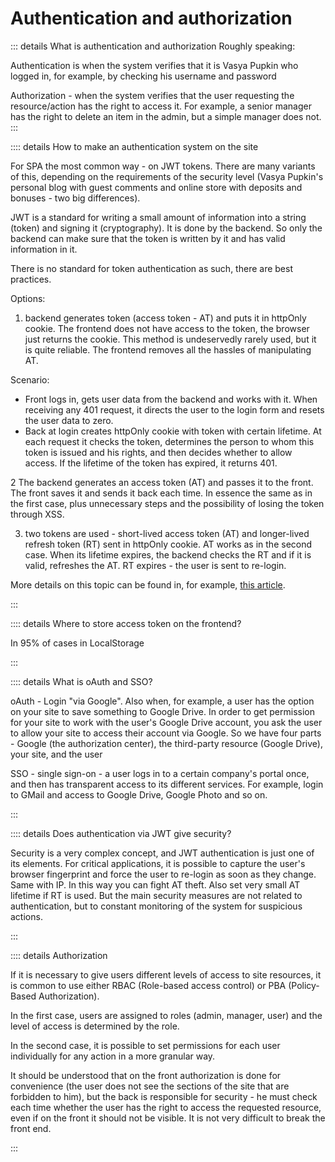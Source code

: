 # Authentication and authorization

::: details What is authentication and authorization
Roughly speaking:

Authentication is when the system verifies that it is Vasya Pupkin who logged in, for example, by checking his username and password

Authorization - when the system verifies that the user requesting the resource/action has the right to access it. For example, a senior manager has the right to delete an item in the admin, but a simple manager does not.
:::

:::: details How to make an authentication system on the site

For SPA the most common way - on JWT tokens. There are many variants of this, depending on the requirements of the security level (Vasya Pupkin's personal blog with guest comments and online store with deposits and bonuses - two big differences).

JWT is a standard for writing a small amount of information into a string (token) and signing it (cryptography). It is done by the backend. So only the backend can make sure that the token is written by it and has valid information in it.

There is no standard for token authentication as such, there are best practices.

Options:

1. backend generates token (access token - AT) and puts it in httpOnly cookie. The frontend does not have access to the token, the browser just returns the cookie. This method is undeservedly rarely used, but it is quite reliable. The frontend removes all the hassles of manipulating AT.

Scenario:

- Front logs in, gets user data from the backend and works with it. When receiving any 401 request, it directs the user to the login form and resets the user data to zero.
- Back at login creates httpOnly cookie with token with certain lifetime. At each request it checks the token, determines the person to whom this token is issued and his rights, and then decides whether to allow access. If the lifetime of the token has expired, it returns 401.

2 The backend generates an access token (AT) and passes it to the front. The front saves it and sends it back each time. In essence the same as in the first case, plus unnecessary steps and the possibility of losing the token through XSS.

3. two tokens are used - short-lived access token (AT) and longer-lived refresh token (RT) sent in httpOnly cookie. AT works as in the second case. When its lifetime expires, the backend checks the RT and if it is valid, refreshes the AT. RT expires - the user is sent to re-login.

More details on this topic can be found in, for example, [this article](https://habr.com/ru/articles/710552/).

:::

:::: details Where to store access token on the frontend?

In 95% of cases in LocalStorage

:::

:::: details What is oAuth and SSO?

oAuth - Login "via Google". Also when, for example, a user has the option on your site to save something to Google Drive. In order to get permission for your site to work with the user's Google Drive account, you ask the user to allow your site to access their account via Google. So we have four parts - Google (the authorization center), the third-party resource (Google Drive), your site, and the user

SSO - single sign-on - a user logs in to a certain company's portal once, and then has transparent access to its different services. For example, login to GMail and access to Google Drive, Google Photo and so on.

:::

:::: details Does authentication via JWT give security?

Security is a very complex concept, and JWT authentication is just one of its elements. For critical applications, it is possible to capture the user's browser fingerprint and force the user to re-login as soon as they change. Same with IP. In this way you can fight AT theft. Also set very small AT lifetime if RT is used. But the main security measures are not related to authentication, but to constant monitoring of the system for suspicious actions.

:::

:::: details Authorization

If it is necessary to give users different levels of access to site resources, it is common to use either RBAC (Role-based access control) or PBA (Policy-Based Authorization).

In the first case, users are assigned to roles (admin, manager, user) and the level of access is determined by the role.

In the second case, it is possible to set permissions for each user individually for any action in a more granular way.

It should be understood that on the front authorization is done for convenience (the user does not see the sections of the site that are forbidden to him), but the back is responsible for security - he must check each time whether the user has the right to access the requested resource, even if on the front it should not be visible. It is not very difficult to break the front end.

:::
